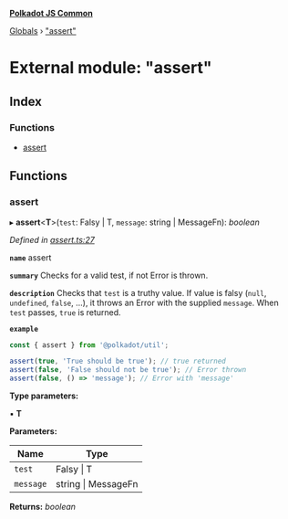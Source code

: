 **[Polkadot JS Common](../README.md)**

[Globals](../globals.md) › ["assert"](_assert_.md)

# External module: "assert"

## Index

### Functions

* [assert](_assert_.md#assert)

## Functions

###  assert

▸ **assert**<**T**>(`test`: Falsy | T, `message`: string | MessageFn): *boolean*

*Defined in [assert.ts:27](https://github.com/polkadot-js/common/blob/a5d2369/packages/util/src/assert.ts#L27)*

**`name`** assert

**`summary`** Checks for a valid test, if not Error is thrown.

**`description`** 
Checks that `test` is a truthy value. If value is falsy (`null`, `undefined`, `false`, ...), it throws an Error with the supplied `message`. When `test` passes, `true` is returned.

**`example`** 
<BR>

```javascript
const { assert } from '@polkadot/util';

assert(true, 'True should be true'); // true returned
assert(false, 'False should not be true'); // Error thrown
assert(false, () => 'message'); // Error with 'message'
```

**Type parameters:**

▪ **T**

**Parameters:**

Name | Type |
------ | ------ |
`test` | Falsy \| T |
`message` | string \| MessageFn |

**Returns:** *boolean*
